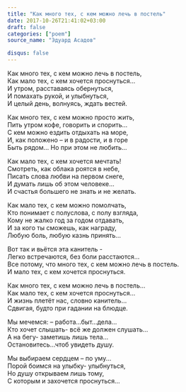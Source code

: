 ```yaml
---
title: "Как много тех, с кем можно лечь в постель"
date: 2017-10-26T21:41:02+03:00
draft: false
categories: ["poem"]
source_name: "Эдуард Асадов"

disqus: false
---
```

Как много тех, с кем можно лечь в постель,  
Как мало тех, с кем хочется проснуться…  
И утром, расставаясь обернуться,  
И помахать рукой, и улыбнуться,  
И целый день, волнуясь, ждать вестей.

<!--more-->
Как много тех, с кем можно просто жить,  
Пить утром кофе, говорить и спорить…  
С кем можно ездить отдыхать на море,  
И, как положено – и в радости, и в горе  
Быть рядом… Но при этом не любить…  

Как мало тех, с кем хочется мечтать!  
Смотреть, как облака роятся в небе,  
Писать слова любви на первом снеге,  
И думать лишь об этом человеке…  
И счастья большего не знать и не желать.  

Как мало тех, с кем можно помолчать,  
Кто понимает с полуслова, с полу взгляда,  
Кому не жалко год за годом отдавать,  
И за кого ты сможешь, как награду,  
Любую боль, любую казнь принять…  

Вот так и вьётся эта канитель -  
Легко встречаются, без боли расстаются…  
Все потому, что много тех, с кем можно лечь в постель.  
И мало тех, с кем хочется проснуться.  

Как много тех, с кем можно лечь в постель…  
Как мало тех, с кем хочется проснуться…  
И жизнь плетёт нас, словно канитель…  
Сдвигая, будто при гадании на блюдце.  

Мы мечемся: – работа…быт…дела…  
Кто хочет слышать- всё же должен слушать…  
А на бегу- заметишь лишь тела…  
Остановитесь…чтоб увидеть душу.  

Мы выбираем сердцем – по уму...  
Порой боимся на улыбку- улыбнуться,  
Но душу открываем лишь тому,  
С которым и захочется проснуться...
